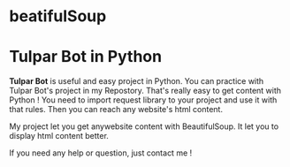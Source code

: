 # beatifulSoup
<h1>Tulpar Bot in Python </h1>
<b>Tulpar Bot</b> is useful and easy project in Python. You can practice with Tulpar Bot's project in my Repostory. 
That's really easy to get content with Python ! You need to import request library to your project and use it with that rules. Then you can reach any website's html content. 

My project let you get anywebsite content with BeautifulSoup. It let you to display html content better.

If you need any help or question, just contact me !

